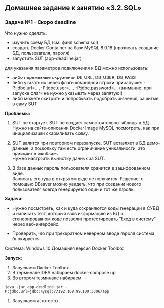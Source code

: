 ## Домашнее задание к занятию «3.2. SQL»

### Задача №1 - Скоро deadline

Что нужно сделать:

* изучить схему БД (см. файл schema.sql)
* создать Docker Container на базе MySQL 8.0.18 
(прописать создание БД, пользователя, пароля)
* запустить SUT (app-deadline.jar): 

для указания параметров подключения к БД можно 
использовать:

  * либо переменные окружения DB_URL, DB_USER, DB_PASS
  * либо указать их через флаги командной 
  строки при запуске: -P:jdbc.url=..., -P:jdbc.user=...,
  -P:jdbc.password=... 
  (внимание: при запуске флаги не нужно указывать 
  через запятую!)
  * либо можете схитрить и попробовать подобрать значения, 
  зашитые в саму SUT
  
  **Проблемы:**
  
  1. SUT не стартует.
  SUT не создаёт самостоятельно таблицы в БД.  
  Нужно на сайте-описании Docker Image MySQL посмотреть,
   как при инициализации скармливать схему.
  
  1. SUT валится при повторном перезапуске.
       SUT вставляет в БД демо-данные, а поскольку там есть 
       ограничение уникальности, это приводит к ошибкам.  
       Нужно настроить вычистку данных за SUT.
       
   1. В базе данных пароль пользователя хранится в 
   зашифрованном виде.      
    Записать его туда в открытом виде не получится.
    Решение: с помощью DBeaver можно увидеть, что при создании
    нового пользователя всегда генерируется один и тот же пароль. 
    
    
   **Задачи:** 
   * Нужно посмотреть, как и куда сохраняются коды 
   генерации в СУБД и написать тест, который взяв информацию из БД 
   о сгенерированном коде позволит протестировать "Вход в систему" 
   через веб-интерфейс.
   
   * Проверить, что при трёхкратном неверном вводе пароля система блокируется.
   
   Система: Windows 10 Домашняя версия
   Docker Toolbox
   
   **Запуск:**
   
   1. Запускаем Docker Toolbox
   1. В терминале IDEA набираем docker-compose up
   1. Во втором терминале набираем 
   ````
   java -jar app-deadline.jar -P:jdbc.url=jdbc:mysql://192.168.99.100:3306/app
   ````
   1. Запускаем автотесты


 